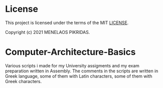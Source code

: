 # License

This project is licensed under the terms of the MIT [LICENSE](https://github.com/Pikridas/Computer-Architecture-Basics/blob/master/LICENSE).

Copyright (c) 2021 MENELAOS PIKRIDAS.

# Computer-Architecture-Basics
Various scripts i made for my University assigments and my exam preparation written in Assembly.
The comments in the scripts are written in Greek language, some of them with Latin characters, some of them with Greek characters.  
